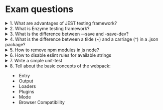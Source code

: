 # Exam questions

<details>
<summary>1. What are advantages of JEST testing framework?</summary>

>#### Answer:
>The biggest advantage of using Jest is that it works out of the box with minimal setup or configuration. Much of this is because it comes with an assertion library and mocking support. The tests are written in BDD style, similar to any other modern testing library. You can literally just put your tests inside of a directory called __tests__ or name them with a .spec.js or .test.js extension, then run jest and it works. That is pretty sweet.
Jest also supports snapshot testing, which can be really handy for preventing accidental UI regressions when doing React development. These tests record snapshots of rendered component structure and compare them to future renderings. When they don’t match, your test fails, indicating that something has changed. You can easily tell Jest to update the snapshot if this change is expected (e.g. for a newly added feature).
</details>

<details>
<summary>2. What is Enzyme testing framework?</summary>

>#### Answer:
>Enzyme is a JavaScript Testing utility for React that makes it easier to test your React Components' output. You can also manipulate, traverse, and in some ways simulate runtime given the output.
Enzyme's API is meant to be intuitive and flexible by mimicking jQuery's API for DOM manipulation and traversal.
</details>

<details>
<summary>3. What is the difference between --save and -save-dev?</summary>

>#### Answer:
>``--save-dev`` is used to save a package for development. Example: unit tests, minimization.
>``--save`` is used to save the package needed to run applications.
</details>

<details>
<summary>4. What is the difference between a tilde (~) and a carriage (^) in a .json package?</summary>

>#### Answer:
>The tilde is the latest minor version (average). ~ 1.2.3 will correspond to all versions 1.2.x, but 1.3.0 will be missing.
>
>The carriage, on the other hand, is more relaxed. It will update you to the latest major version (first number). ^ 1.2.3 will correspond to any release 1.xx, including 1.3.0, but will be held at 2.0.0.
</details>

<details>
<summary>5. How to remove npm modules in js node?</summary>

>#### Answer:
>The command is just ``npm uninstall <name>``
>
>The nodejs documents https://npmjs.org/doc/ contain all the commands you need to know using npm.
>
>The local installation will be in your application's ``node_modules/``. This will not affect the application if the module remains there without reference to it.
>
>However, if you delete a global package, all applications that reference it will crash.
>
>Here are the different options:
>
>``npm uninstall <name>`` removes the module from ``node_modules``, but not ``package.json``
>
>``npm uninstall <name> --save`` also removes it from ``dependencies`` in ``package.json``
>
>``npm uninstall <name> --save-dev`` also removes it from ``devDependencies`` in ``package.json``
>
>``npm -g uninstall <name> --save`` also removes it globally
</details>

<details>
<summary>6. How to disable eslint rules for available strings</summary>

>#### Answer:
>``/* eslint-disable no-alert, no-console, eslint-disable-line */``
>Docs link:  http://eslint.org/docs/user-guide/configuring.html#configuring-rules
```js
    /* eslint-disable */

    alert('foo');

    /* eslint-enable */
```
</details>
<details>
<summary>7. Write a simple unit-test</summary>

>#### Answer:
>**Need to add answer**
</details>

<details>
<summary>8. Tell about the basic concepts of the webpack:

* Entry
* Output
* Loaders
* Plugins
* Mode
* Browser Compatibility
</summary>

>#### Answer:
>#### Entry
>An entry point indicates which module webpack should use to begin building out its internal dependency graph. webpack will figure out which other modules and libraries that entry point depends on (directly and indirectly).
>#### Output:
>The output property tells webpack where to emit the bundles it creates and how to name these files. It defaults to ./dist/main.js for the main output file and to the ./dist folder for any other generated file.
>#### Loaders:
>Out of the box, webpack only understands JavaScript and JSON files. Loaders allow webpack to process other types of files and convert them into valid modules that can be consumed by your application and added to the dependency graph.
>#### Plugins:
>While loaders are used to transform certain types of modules, plugins can be leveraged to perform a wider range of tasks like bundle optimization, asset management and injection of environment variables.
>#### Mode:
>By setting the mode parameter to either development, production or none, you can enable webpack's built-in optimizations that correspond to each environment.
>#### Browser Compatibility:
>webpack supports all browsers that are ES5-compliant (IE8 and below are not supported). webpack needs Promise for import() and require.ensure(). If you want to support older browsers, you will need to load a polyfill before using these expressions.

</details>

